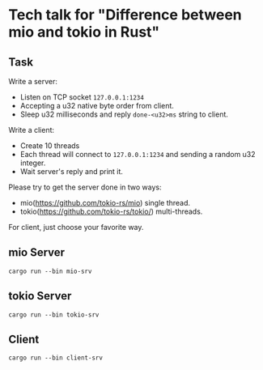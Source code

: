 # Tech talk for "Difference between mio and tokio in Rust"

## Task

Write a server:

 * Listen on TCP socket `127.0.0.1:1234`
 * Accepting a u32 native byte order from client.
 * Sleep u32 milliseconds and reply `done-<u32>ms` string to client.

Write a client:
 * Create 10 threads
 * Each thread will connect to `127.0.0.1:1234` and sending a random u32
   integer.
 * Wait server's reply and print it.

Please try to get the server done in two ways:
 * mio(https://github.com/tokio-rs/mio) single thread.
 * tokio(https://github.com/tokio-rs/tokio/) multi-threads.

For client, just choose your favorite way.

## mio Server

```
cargo run --bin mio-srv
```

## tokio Server

```
cargo run --bin tokio-srv
```

## Client

```
cargo run --bin client-srv
```
